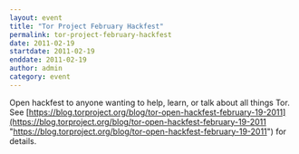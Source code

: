 ```yaml
---
layout: event
title: "Tor Project February Hackfest"
permalink: tor-project-february-hackfest
date: 2011-02-19
startdate: 2011-02-19
enddate: 2011-02-19
author: admin
category: event
---
```


Open hackfest to anyone wanting to help, learn, or talk about all things Tor. See [https://blog.torproject.org/blog/tor-open-hackfest-february-19-2011](https://blog.torproject.org/blog/tor-open-hackfest-february-19-2011 "https://blog.torproject.org/blog/tor-open-hackfest-february-19-2011") for details.

